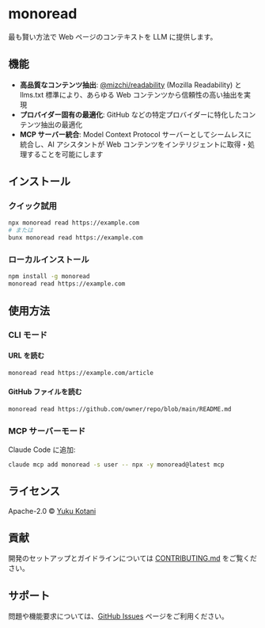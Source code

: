 # monoread

最も賢い方法で Web ページのコンテキストを LLM に提供します。

## 機能

- **高品質なコンテンツ抽出**: [@mizchi/readability](https://github.com/mizchi/readability) (Mozilla Readability) と llms.txt 標準により、あらゆる Web コンテンツから信頼性の高い抽出を実現
- **プロバイダー固有の最適化**: GitHub などの特定プロバイダーに特化したコンテンツ抽出の最適化
- **MCP サーバー統合**: Model Context Protocol サーバーとしてシームレスに統合し、AI アシスタントが Web コンテンツをインテリジェントに取得・処理することを可能にします

## インストール

### クイック試用

```bash
npx monoread read https://example.com
# または
bunx monoread read https://example.com
```

### ローカルインストール

```bash
npm install -g monoread
monoread read https://example.com
```

## 使用方法

### CLI モード

#### URL を読む

```bash
monoread read https://example.com/article
```

#### GitHub ファイルを読む

```bash
monoread read https://github.com/owner/repo/blob/main/README.md
```

### MCP サーバーモード

Claude Code に追加:

```bash
claude mcp add monoread -s user -- npx -y monoread@latest mcp
```

## ライセンス

Apache-2.0 © [Yuku Kotani](mailto:yukukotani@gmail.com)

## 貢献

開発のセットアップとガイドラインについては [CONTRIBUTING.md](CONTRIBUTING.md) をご覧ください。

## サポート

問題や機能要求については、[GitHub Issues](https://github.com/yukukotani/monoread/issues) ページをご利用ください。
